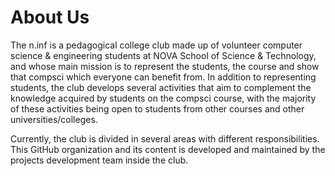 # About Us

The n.inf is a pedagogical college club made up of volunteer computer science & engineering students at NOVA School of Science & Technology, and whose main mission is to represent the students, the course and show that compsci which everyone can benefit from.
In addition to representing students, the club develops several activities that aim to complement the knowledge acquired by students on the compsci course, with the majority of these activities being open to students from other courses and other universities/colleges.

Currently, the club is divided in several areas with different responsibilities. This GitHub organization and its content is developed and maintained by the projects development team inside the club.

